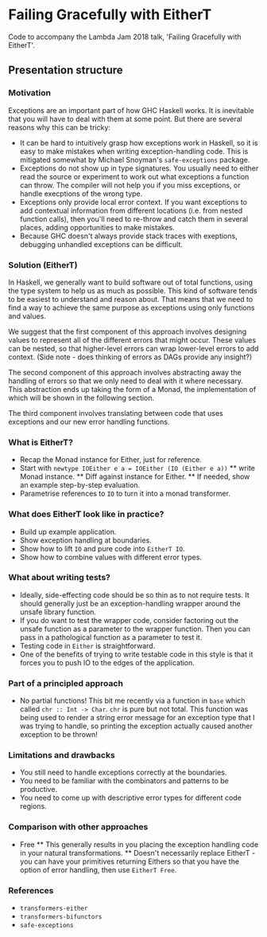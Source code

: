 # Failing Gracefully with EitherT

Code to accompany the Lambda Jam 2018 talk, 'Failing Gracefully with EitherT'.

## Presentation structure

### Motivation

Exceptions are an important part of how GHC Haskell works. It is inevitable that
you will have to deal with them at some point. But there are several reasons why
this can be tricky:

* It can be hard to intuitively grasp how exceptions work in Haskell, so it is
  easy to make mistakes when writing exception-handling code. This is mitigated
  somewhat by Michael Snoyman's `safe-exceptions` package.
* Exceptions do not show up in type signatures. You usually need to either read
  the source or experiment to work out what exceptions a function can throw. The
  compiler will not help you if you miss exceptions, or handle execptions of the
  wrong type.
* Exceptions only provide local error context. If you want exceptions to add
  contextual information from different locations (i.e. from nested function
  calls), then you'll need to re-throw and catch them in several places, adding
  opportunities to make mistakes.
* Because GHC doesn't always provide stack traces with exeptions, debugging
  unhandled exceptions can be difficult.

### Solution (EitherT)

In Haskell, we generally want to build software out of total functions, using
the type system to help us as much as possible. This kind of software tends to
be easiest to understand and reason about. That means that we need to find a way
to achieve the same purpose as exceptions using only functions and values.

We suggest that the first component of this approach involves designing values
to represent all of the different errors that might occur. These values can be
nested, so that higher-level errors can wrap lower-level errors to add context.
(Side note - does thinking of errors as DAGs provide any insight?)

The second component of this approach involves abstracting away the handling of
errors so that we only need to deal with it where necessary.  This abstraction
ends up taking the form of a Monad, the implementation of which will be shown in
the following section.

The third component involves translating between code that uses exceptions and
our new error handling functions.

### What is EitherT?

* Recap the Monad instance for Either, just for reference.
* Start with `newtype IOEither e a = IOEither (IO (Either e a))`
** write Monad instance.
** Diff against instance for Either.
** If needed, show an example step-by-step evaluation.
* Parametrise references to `IO` to turn it into a monad transformer.

### What does EitherT look like in practice?

* Build up example application.
* Show exception handling at boundaries.
* Show how to lift `IO` and pure code into `EitherT IO`.
* Show how to combine values with different error types.

### What about writing tests?

* Ideally, side-effecting code should be so thin as to not require tests. It
  should generally just be an exception-handling wrapper around the unsafe
  library function.
* If you do want to test the wrapper code, consider factoring out the unsafe
  function as a parameter to the wrapper function. Then you can pass in a
  pathological function as a parameter to test it.
* Testing code in `Either` is straightforward.
* One of the benefits of trying to write testable code in this style is that it
  forces you to push IO to the edges of the application.

### Part of a principled approach

* No partial functions! This bit me recently via a function in `base` which
  called `chr :: Int -> Char`. `chr` is pure but not total. This function was
  being used to render a string error message for an exception type that I was
  trying to handle, so printing the exception actually caused another exception
  to be thrown! 

### Limitations and drawbacks

* You still need to handle exceptions correctly at the boundaries.
* You need to be familiar with the combinators and patterns to be productive.
* You need to come up with descriptive error types for different code regions.

### Comparison with other approaches

* Free
** This generally results in you placing the exception handling code in
   your natural transformations.
** Doesn't necessarily replace EitherT - you can have your primitives returning
   Eithers so that you have the option of error handling, then use `EitherT
   Free`.

### References

* `transformers-either`
* `transformers-bifunctors`
* `safe-exceptions`
